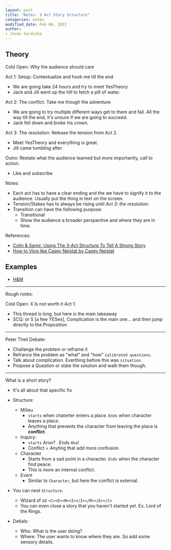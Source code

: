 ```yaml
---
layout: post
title: "Notes: 3 Act Story Structure"
categories: notes
modified_date: Feb 06, 2022
author:
- Jovan Sardinha
---
```


## Theory

Cold Open: Why the audience should care

Act 1: Setup: Contextualize and hook me till the end

* We are going take 24 hours and try to meet YesTheory.
* Jack and Jill went up the hill to fetch a pill of water.

Act 2: The conflict. Take me though the adventure

* We are going to try multiple different ways get to them and fail. All the way till the end, it's unsure if we are going to succeed.
* Jack fell down and broke his crown.

Act 3: The resolution:  Release the tension from Act 2.

* Meet YesTheory and everything is great.
* Jill came tumbling after.

Outro: Restate what the audience learned but more importantly, call to action.

* Like and subscribe

Notes:

* Each act has to have a clear ending and the we have to signify it to the audience. Usually put the thing in text on the screen.
* Tension/Stakes has to always be rising until *Act 3: the resolution*.
* Transition can have the following purpose:
  * Transitional
  * Show the audience a broader perspective and where they are in time.

References:

* [Colin & Samir: Using The 3-Act Structure To Tell A Strong Story](https://www.youtube.com/watch?v=CbWCNxxP-RI&t)
* [How to Vlog like Casey Neistat by Casey Neistat](https://www.youtube.com/watch?v=Q980C74SdYQ&t)

## Examples

* [H&M](https://www.youtube.com/watch?v=kFsI1uK9q44)



---

Rough notes:

Cold Open: X Is not worth it
Act 1:

* This thread is long, but here is the main takeaway
* SCQ: or S [a few YESes], Complication is the main one... and then jump directly to the Proposition

---
Peter Theil Debate:
* Challange the problem or reframe it
* Refrance the problem as "what" and "how" `calibrated questions`.
* Talk about complication. Everthing before this was `situation`.
* Propose a Question or state the solution and walk them though.


---
What is a short story?
* It's all about that specific fix

* Structure:
  * Milieu
    * `starts` when chaterter enters a place. `Ends` when character leaves a place.
    * Anything that prevents the character from leaving the place is **conflict**.
  * Inquiry:
    * `starts` Aroo? . Ends `Aha`!
    * Conflict = Anyting that add more confusion
  * Character
    * Starts from a sad point in a character. `Ends` when the character find peace.
    * This is more an internal conflict.
  * Event
    * Similar to `Character`, but here the conflict is external.
* You can nest `Structure`.
  * Wizard of oz `<C><E><M><I></I></M></E></C>`
  * You can even close a story that you haven't started yet. Ex. Lord of the Rings.
* Detials:
  * Who: What is the user doing?
  * Where: The user wants to know where they are. So add some sensory details.

